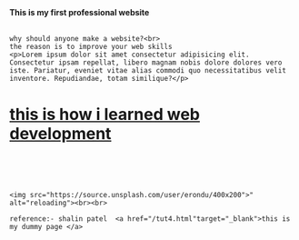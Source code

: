 <!DOCTYPE html>
<html lang="en">
<head>
    <meta charset="UTF-8">
    <meta http-equiv="X-UA-Compatible" content="IE=edge">
    <meta name="viewport" content="width=device-width, initial-scale=1.0">
    <title>shalin</title>


</head>

<body>
    <strong>This is my first professional website</strong><br><br>

    why should anyone make a website?<br>
    the reason is to improve your web skills 
    <p>Lorem ipsum dolor sit amet consectetur adipisicing elit. Consectetur ipsam repellat, libero magnam nobis dolore dolores vero iste. Pariatur, eveniet vitae alias commodi quo necessitatibus velit inventore. Repudiandae, totam similique?</p>
<h1><a href="https://www.youtube.com/watch?v=6mbwJ2xhgzM&list=PLu0W_9lII9agiCUZYRsvtGTXdxkzPyItg"target="_blank">this is how i learned web development</a></h1><br><br><br>

    <img src="https://source.unsplash.com/user/erondu/400x200">" alt="reloading"><br><br>

    reference:- shalin patel  <a href="/tut4.html"target="_blank">this is my dummy page </a> 

</body>
</html>

